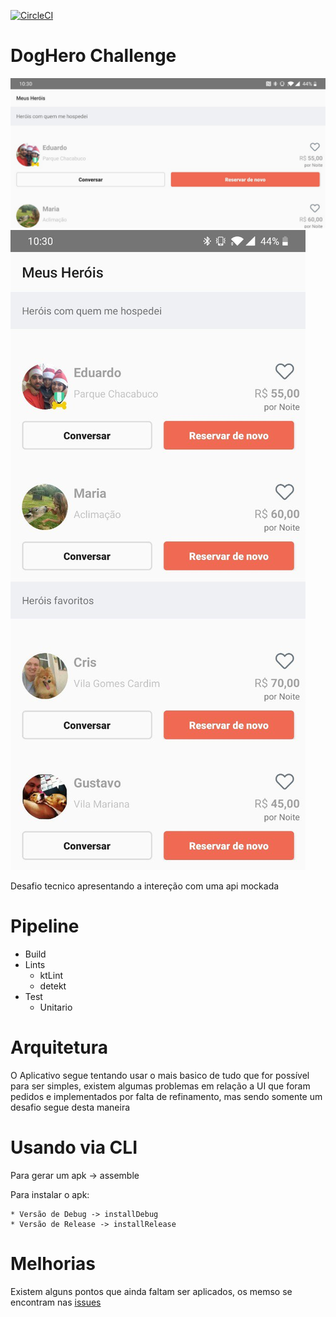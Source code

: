 [![CircleCI](https://circleci.com/gh/GabriellCosta/DogHero/tree/master.svg?style=svg)](https://circleci.com/gh/GabriellCosta/DogHero/tree/master)

# DogHero Challenge

![Landscape view of APP](.image/landscape.jpg? "Title") ![Portrait view of APP](.image/portrait.jpg? "Title")

Desafio tecnico apresentando a intereção com uma api mockada

# Pipeline

  * Build
  * Lints
    * ktLint
    * detekt
  * Test
    * Unitario

# Arquitetura
  O Aplicativo segue tentando usar o mais basico de tudo que for possível para ser simples, existem algumas problemas em relação a UI que foram pedidos e implementados por falta de refinamento, mas sendo somente  um desafio segue desta maneira

# Usando via CLI

  Para gerar um apk -> assemble
  
  Para instalar o apk:
  
    * Versão de Debug -> installDebug
    * Versão de Release -> installRelease
    
# Melhorias

 Existem alguns pontos que ainda faltam ser aplicados, os memso se encontram nas [issues](https://github.com/GabriellCosta/DogHero/issues)
